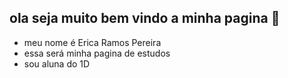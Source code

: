 ## ola seja muito bem vindo a minha pagina 🥇
- meu nome é Erica Ramos Pereira
- essa será minha pagina de estudos 
- sou aluna do 1D
